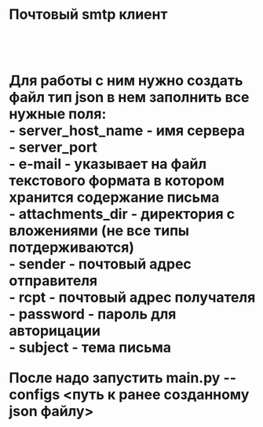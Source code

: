 <h1>Почтовый smtp клиент<h1><br>
<p>
Для работы с ним нужно создать файл тип json в нем заполнить все нужные поля:<br>
 - server_host_name - имя сервера<br>
 - server_port<br> 
 - e-mail - указывает на файл текстового формата в котором хранится содержание письма <br>
 - attachments_dir - директория с вложениями (не все типы потдерживаются)<br>
 - sender - почтовый адрес отправителя <br>
 - rcpt  - почтовый адрес получателя <br>
 - password - пароль для авторицации<br> 
 - subject - тема письма <br>
 <p>
 
После надо запустить main.py --configs <путь к ранее созданному json файлу> <br>
